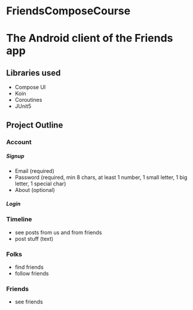 # FriendsComposeCourse
# The Android client of the Friends app

## Libraries used
- Compose UI
- Koin
- Coroutines
- JUnit5

## Project Outline

### Account

##### Signup
- Email (required)
- Password (required, min 8 chars, at least 1 number, 1 small letter, 1 big letter, 1 special char)
- About (optional)

##### Login

### Timeline
- see posts from us and from friends
- post stuff (text)

### Folks
- find friends
- follow friends

### Friends
- see friends